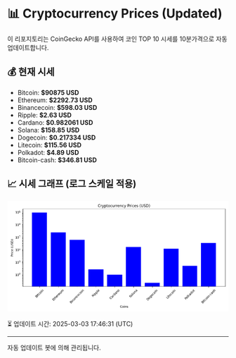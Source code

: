 
# 📊 Cryptocurrency Prices (Updated)

이 리포지토리는 CoinGecko API를 사용하여 코인 TOP 10 시세를 10분가격으로 자동 업데이트합니다.

## 💰 현재 시세
- Bitcoin: **$90875 USD**
- Ethereum: **$2292.73 USD**
- Binancecoin: **$598.03 USD**
- Ripple: **$2.63 USD**
- Cardano: **$0.982061 USD**
- Solana: **$158.85 USD**
- Dogecoin: **$0.217334 USD**
- Litecoin: **$115.56 USD**
- Polkadot: **$4.89 USD**
- Bitcoin-cash: **$346.81 USD**

## 📈 시세 그래프 (로그 스케일 적용)
![Crypto Prices](crypto_prices.png)

⏳ 업데이트 시간: 2025-03-03 17:46:31 (UTC)

---
자동 업데이트 봇에 의해 관리됩니다.
